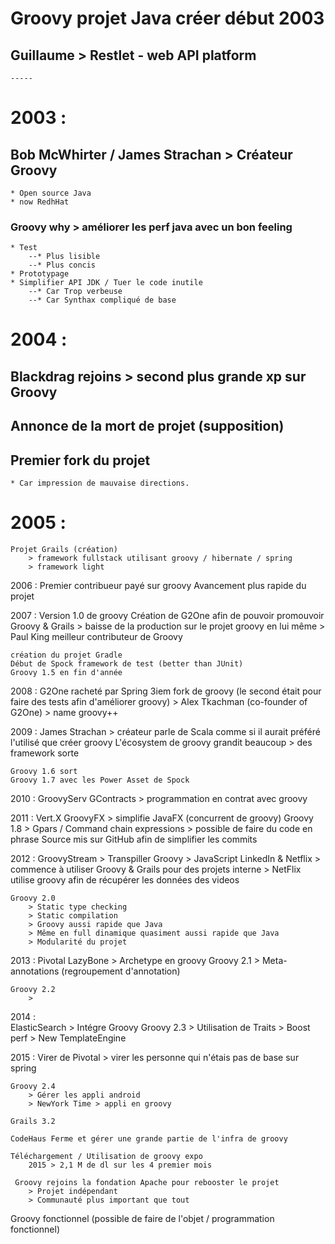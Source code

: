 # Groovy projet Java créer début 2003
## Guillaume > Restlet - web API platform
    -----
# 2003 :
## Bob McWhirter / James Strachan > Créateur Groovy
    * Open source Java
    * now RedhHat

### Groovy why > améliorer les perf java avec un bon feeling
    * Test
        --* Plus lisible
        --* Plus concis
    * Prototypage
    * Simplifier API JDK / Tuer le code inutile
        --* Car Trop verbeuse
        --* Car Synthax compliqué de base

# 2004 :
## Blackdrag rejoins > second plus grande xp sur Groovy
## Annonce de la mort de projet (supposition)
## Premier fork du projet
    * Car impression de mauvaise directions.

# 2005 :
    Projet Grails (création)
        > framework fullstack utilisant groovy / hibernate / spring
        > framework light

2006 :
    Premier contribueur payé sur groovy
    Avancement plus rapide du projet

2007 :
    Version 1.0 de groovy
    Création de G2One afin de pouvoir promouvoir Groovy & Grails
        > baisse de la production sur le projet groovy en lui même
        > Paul King meilleur contributeur de Groovy

    création du projet Gradle
    Début de Spock framework de test (better than JUnit)
    Groovy 1.5 en fin d'année

2008 :
    G2One racheté par Spring
    3iem fork de groovy (le second était pour faire des tests afin d'améliorer groovy)
        > Alex Tkachman (co-founder of G2One)
        > name groovy++


2009 :
    James Strachan > créateur parle de Scala comme si il aurait préféré l'utilisé que créer groovy
    L'écosystem de groovy grandit beaucoup
        > des framework sorte

    Groovy 1.6 sort
    Groovy 1.7 avec les Power Asset de Spock

2010 :
    GroovyServ
    GContracts > programmation en contrat avec groovy


2011 :
    Vert.X
    GroovyFX > simplifie JavaFX (concurrent de groovy)
    Groovy 1.8 > Gpars / Command chain expressions > possible de faire du code en phrase
    Source mis sur GitHub afin de simplifier les commits

2012 :
    GroovyStream > Transpiller Groovy > JavaScript
    LinkedIn & Netflix > commence à utiliser Groovy & Grails pour des projets interne
        > NetFlix utilise groovy afin de récupérer les données des videos

    Groovy 2.0
        > Static type checking
        > Static compilation
        > Groovy aussi rapide que Java
        > Même en full dinamique quasiment aussi rapide que Java
        > Modularité du projet

2013 :
    Pivotal
    LazyBone > Archetype en groovy
    Groovy 2.1
        > Meta-annotations (regroupement d'annotation)

    Groovy 2.2
        >

2014 :  
    ElasticSearch > Intégre Groovy
    Groovy 2.3
        > Utilisation de Traits
        > Boost perf
        > New TemplateEngine

2015 :
    Virer de Pivotal
        > virer les personne qui n'étais pas de base sur spring

    Groovy 2.4
        > Gérer les appli android
        > NewYork Time > appli en groovy

    Grails 3.2

    CodeHaus Ferme et gérer une grande partie de l'infra de groovy

    Téléchargement / Utilisation de groovy expo
        2015 > 2,1 M de dl sur les 4 premier mois

     Groovy rejoins la fondation Apache pour rebooster le projet
        > Projet indépendant
        > Communauté plus important que tout

Groovy fonctionnel (possible de faire de l'objet / programmation fonctionnel)

